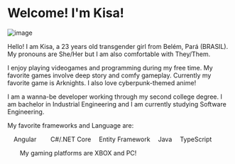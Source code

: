 # Welcome! I'm Kisa!
![image](https://github.com/JPsantosdev/JPsantosdev/assets/127047209/f395554b-c798-473d-a5b8-600ad72e5898)

Hello! I am Kisa, a 23 years old transgender girl from Belém, Pará (BRASIL). My pronouns are She/Her but I am also comfortable with They/Them. 

I enjoy playing videogames and programming during my free time. My favorite games involve deep story and comfy gameplay. Currently my favorite game is Arknights. I also love cyberpunk-themed anime!

I am a wanna-be developer working through my second college degree. I am bachelor in Industrial Engineering and I am currently studying Software Engineering.

My favorite frameworks and Language are:

<img src="https://github.com/buildkite/emojis/raw/main/img-buildkite-64/angular.png" width="10" height="10"> Angular
<img src="https://github.com/buildkite/emojis/raw/main/img-buildkite-64/dotnet.png" width="10" height="10"> <img src="https://github.com/buildkite/emojis/blob/main/img-buildkite-64/csharp.png" width="10" height="10"> C#/.NET Core
<img src="https://github.com/buildkite/emojis/raw/main/img-buildkite-64/csharp.png" width="10" height="10"> Entity Framework
<img src="https://github.com/buildkite/emojis/raw/main/img-buildkite-64/java.png" width="10" height="10"> Java
<img src="https://github.com/buildkite/emojis/raw/main/img-buildkite-64/typescript.png" width="10" height="10"> TypeScript


<img src="https://github.com/buildkite/emojis/raw/main/img-buildkite-64/xbox.png" width="10" height="10"> <img src="https://github.com/buildkite/emojis/raw/main/img-apple-64/1f5a5-fe0f.png" width="10" height="10"> My gaming platforms are XBOX and PC!


